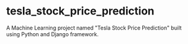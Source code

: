 # tesla_stock_price_prediction
A Machine Learning project named "Tesla Stock Price Prediction" built using Python and Django framework.
